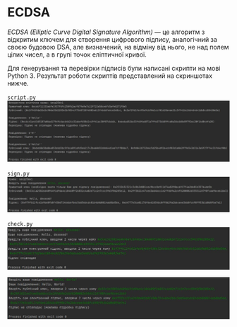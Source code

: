 # ECDSA

*ECDSA (Elliptic Curve Digital Signature Algorithm)* — це алгоритм з
відкритим ключем для створення цифрового підпису, аналогічний за своєю
будовою DSA, але визначений, на відміну від нього, не над полем цілих
чисел, а в групі точок еліптичної кривої.

Для генерування та перевірки підписів були написані скрипти на мові
Python 3. Результат роботи скриптів представлений на скриншотах нижче.

`script.py`
![](./screenshots/script.JPG)

`sign.py`
![](./screenshots/sign.JPG)

`check.py`
![](screenshots/check_ok.JPG)

![](screenshots/check_not_ok.JPG)